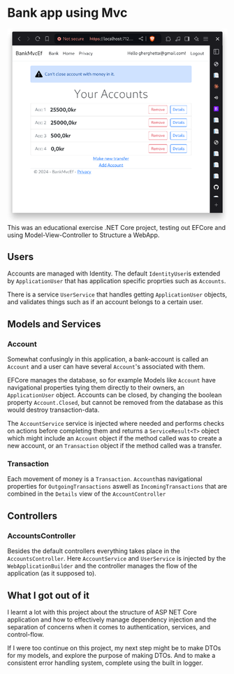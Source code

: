 # Bank app using Mvc
![Screenshot](screenshot.png)
This was an educational exercise .NET Core project, testing out EFCore and using Model-View-Controller to Structure a WebApp. 
## Users

Accounts are managed with Identity. The default `IdentityUser`is extended by `ApplicationUser` that has application specific proprties such as `Accounts`.

There is a service `UserService` that handles getting `ApplicationUser` objects, and validates things such as if an account belongs to a certain user.

## Models and Services
### Account
Somewhat confusingly in this application, a bank-account is called an `Account` and a user can have several `Account`'s associated with them.

EFCore manages the database, so for example Models like `Account` have navigational properties tying them directly to their owners, an `ApplicationUser` object. Accounts can be closed, by changing the boolean property `Account.Closed`, but cannot be removed from the database as this would destroy transaction-data. 

The `AccountService` service is injected where needed and performs checks on actions before completing them and returns a `ServiceResult<T>` object which might include an `Account` object if the method called was to create a new account, or an `Transaction` object if the method called was a transfer.
### Transaction
Each movement of money is a `Transaction`. `Account`has navigational properties for `OutgoingTransactions` aswell as `IncomingTransactions` that are combined in the `Details` view of the `AccountController`
## Controllers
### AccountsController
Besides the default controllers everything takes place in the `AccountsController`. Here `AccountService` and `UserService` is injected by the `WebApplicationBuilder` and the controller manages the flow of the application (as it supposed to).
## What I got out of it
I learnt a lot with this project about the structure of ASP NET Core application and how to effectively manage dependency injection and the separation of concerns when it comes to authentication, services, and control-flow.

If I were too continue on this project, my next step might be to make DTOs for my models, and explore the purpose of making DTOs. And to make a consistent error handling system, complete using the built in logger.

